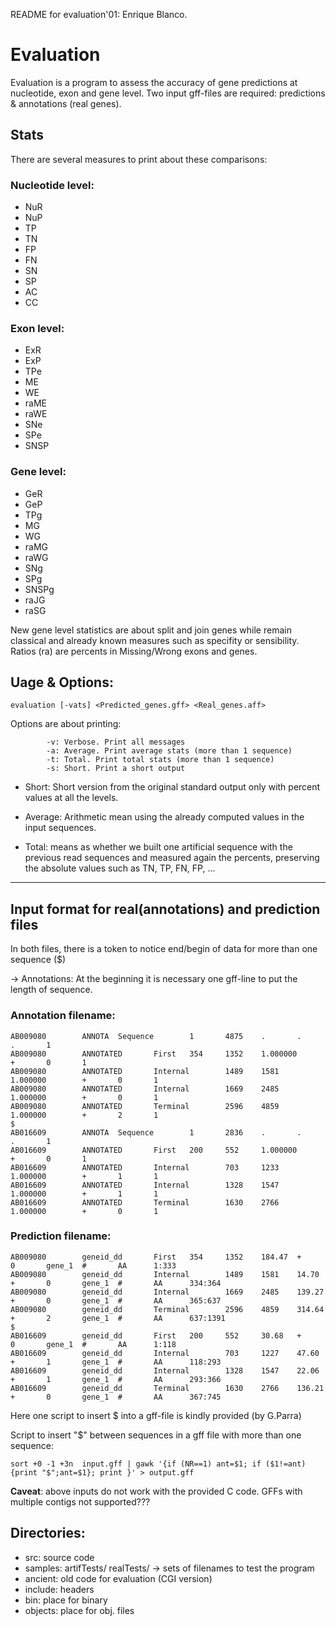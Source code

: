 README for evaluation'01: Enrique Blanco.

# Evaluation

Evaluation is a program to assess the accuracy of gene predictions at nucleotide, exon and gene level. 
Two input gff-files are required: 
predictions & annotations (real genes). 


## Stats
There are several measures to print about these comparisons:

### Nucleotide level:

* NuR    
* NuP      
* TP      
* TN      
* FP      
* FN    
* SN      
* SP      
* AC      
* CC 

### Exon level:

* ExR    
* ExP     
* TPe      
* ME      
* WE  
* raME    
* raWE     
* SNe     
* SPe    
* SNSP
 
### Gene level: 

* GeR    
* GeP     
* TPg      
* MG      
* WG  
* raMG    
* raWG     
* SNg     
* SPg    
* SNSPg   
* raJG    
* raSG
  
New gene level statistics are about split and join genes while remain classical and already known measures
such as specifity or sensibility. Ratios (ra) are percents in Missing/Wrong exons and genes.


## Uage & Options:

```
evaluation [-vats] <Predicted_genes.gff> <Real_genes.aff>  
```


Options are about printing:
```
        -v: Verbose. Print all messages
        -a: Average. Print average stats (more than 1 sequence)
        -t: Total. Print total stats (more than 1 sequence)
        -s: Short. Print a short output                  
```
* Short: Short version from the original standard output only with percent values at all the levels.

* Average: Arithmetic mean using the already computed values in the input sequences.

* Total: means as whether we built one artificial sequence with the previous read sequences and measured again
the percents, preserving the absolute values such as TN, TP, FN, FP, ...



                   

--------------------------

## Input format for real(annotations) and prediction files

In both files, there is a token to notice end/begin of data for more than one sequence ($)

-> Annotations:
At the beginning it is necessary one gff-line to put the length of sequence.



### Annotation filename:
```
AB009080        ANNOTA  Sequence        1       4875    .       .       .       1
AB009080        ANNOTATED       First   354     1352    1.000000        +       0       1
AB009080        ANNOTATED       Internal        1489    1581    1.000000        +       0       1
AB009080        ANNOTATED       Internal        1669    2485    1.000000        +       0       1
AB009080        ANNOTATED       Terminal        2596    4859    1.000000        +       2       1
$
AB016609        ANNOTA  Sequence        1       2836    .       .       .       1
AB016609        ANNOTATED       First   200     552     1.000000        +       0       1
AB016609        ANNOTATED       Internal        703     1233    1.000000        +       1       1
AB016609        ANNOTATED       Internal        1328    1547    1.000000        +       1       1
AB016609        ANNOTATED       Terminal        1630    2766    1.000000        +       0       1   
```

### Prediction filename:
```
AB009080        geneid_dd       First   354     1352    184.47  +       0       gene_1  #       AA      1:333
AB009080        geneid_dd       Internal        1489    1581    14.70   +       0       gene_1  #       AA      334:364
AB009080        geneid_dd       Internal        1669    2485    139.27  +       0       gene_1  #       AA      365:637
AB009080        geneid_dd       Terminal        2596    4859    314.64  +       2       gene_1  #       AA      637:1391
$
AB016609        geneid_dd       First   200     552     30.68   +       0       gene_1  #       AA      1:118
AB016609        geneid_dd       Internal        703     1227    47.60   +       1       gene_1  #       AA      118:293
AB016609        geneid_dd       Internal        1328    1547    22.06   +       1       gene_1  #       AA      293:366
AB016609        geneid_dd       Terminal        1630    2766    136.21  +       0       gene_1  #       AA      367:745    

```
Here one script to insert $ into a gff-file is kindly provided (by G.Parra)

Script to insert "$" between sequences in a gff file with more than one sequence:
```
sort +0 -1 +3n  input.gff | gawk '{if (NR==1) ant=$1; if ($1!=ant) {print "$";ant=$1}; print }' > output.gff
```

**Caveat**: above inputs do not work with the provided C code. GFFs with multiple contigs not supported???   


## Directories:

* src: source code
* samples: artifTests/ realTests/ -> sets of filenames to test the program
* ancient: old code for evaluation (CGI version)
* include: headers
* bin: place for binary
* objects: place for obj. files


